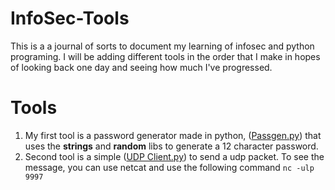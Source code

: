 # InfoSec-Tools
This is a a journal of sorts to document my learning of infosec and python programing. I will be adding different tools in the order that I make in hopes of looking back one day and seeing how much I've progressed.

# Tools
1. My first tool is a password generator made in python, ([Passgen.py](https://github.com/Destituentt/InfoSec-Tools/blob/main/Passgen.py)) that uses the **strings** and **random** libs to generate a 12 character password.
2. Second tool is a simple ([UDP Client.py](https://github.com/Destituentt/InfoSec-Tools/blob/4ffdbf7c073b5dc6d8b6e49cb801ed90f32ada04/Tools/UDP%20Client.py)) to send a udp packet. To see the message, you can use netcat and use the following command ```nc -ulp 9997```
